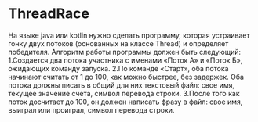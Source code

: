 # ThreadRace

На языке java или kotlin нужно сделать программу, которая устраивает гонку двух потоков (основанных на классе Thread) и определяет победителя. 
Алгоритм работы программы должен быть следующий:
1.Создается два потока участника с именами  «Поток  А» и «Поток Б», ожидающих команду запуска. 
2.По команде «Старт», оба потока начинают считать от 1 до 100, как можно быстрее, без задержек.  Оба потока должны писать в общий для них текстовый файл: свое имя,  текущее значение счета, символ перевода строки.
3.После того как поток досчитает до 100, он должен написать фразу в файл: свое имя, выиграл или проиграл, символ перевода строки.
